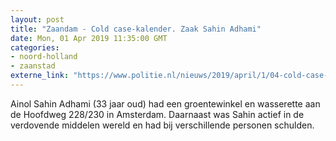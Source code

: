 ```yaml
---
layout: post
title: "Zaandam - Cold case-kalender. Zaak Sahin Adhami"
date: Mon, 01 Apr 2019 11:35:00 GMT
categories: 
- noord-holland 
- zaanstad 
externe_link: "https://www.politie.nl/nieuws/2019/april/1/04-cold-case-kalender.-zaak-sahin-adhami.html"
---
```


Ainol Sahin Adhami (33 jaar oud) had een groentewinkel en wasserette aan de Hoofdweg 228/230 in Amsterdam. Daarnaast was Sahin actief in de verdovende middelen wereld en had bij verschillende personen schulden.

